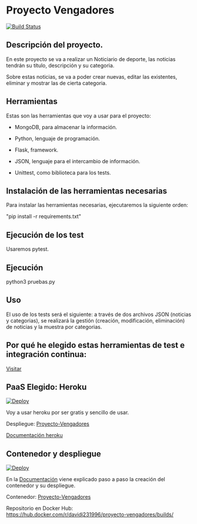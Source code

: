# Proyecto Vengadores
[![Build Status](https://travis-ci.org/Davidj231996/Proyecto-Vengadores.svg?branch=master)](https://travis-ci.org/Davidj231996/Proyecto-Vengadores)

## Descripción del proyecto.

En este proyecto se va a realizar un Noticiario de deporte, las noticias tendrán su título, descripción y su categoria.

Sobre estas noticias, se va a poder crear nuevas, editar las existentes, eliminar y mostrar las de cierta categoria.


## Herramientas

Estas son las herramientas que voy a usar para el proyecto:

- MongoDB, para almacenar la información.

- Python, lenguaje de programación.

- Flask, framework.

- JSON, lenguaje para el intercambio de información.

- Unittest, como biblioteca para los tests.

## Instalación de las herramientas necesarias

Para instalar las herramientas necesarias, ejecutaremos la siguiente orden:

"pip install -r requirements.txt"

## Ejecución de los test

Usaremos pytest.

## Ejecución

python3 pruebas.py

## Uso

El uso de los tests será el siguiente: a través de dos archivos JSON (noticias y categorias), se realizará la gestión (creación, modificación, eliminación) de noticias y la muestra por 
categorias.

## Por qué he elegido estas herramientas de test e integración continua:

[Visitar](https://davidj231996.github.io/Proyecto-Vengadores/docs/explicacion)

## PaaS Elegido: Heroku

[![Deploy](https://www.herokucdn.com/deploy/button.svg)](https://heroku.com/deploy)

Voy a usar heroku por ser gratis y sencillo de usar.

Despliegue: [Proyecto-Vengadores](https://proyecto-vengadores.herokuapp.com/)

[Documentación heroku](https://github.com/Davidj231996/Proyecto-Vengadores/tree/master/docs/heroku.md)

## Contenedor y despliegue

[![Deploy](https://www.herokucdn.com/deploy/button.svg)](https://heroku.com/deploy)

En la [Documentación](https://github.com/Davidj231996/Proyecto-Vengadores/blob/master/docs/docker.md) viene explicado paso a paso la creación del contenedor y su despliegue.

Contenedor: [Proyecto-Vengadores](https://docker-proyecto-vengadores.herokuapp.com/)

Repositorio en Docker Hub: https://hub.docker.com/r/davidj231996/proyecto-vengadores/builds/